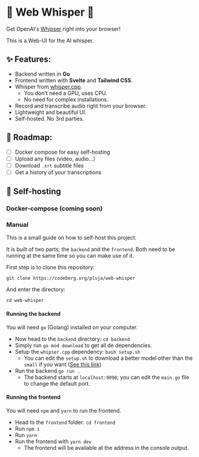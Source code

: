 # 🎤 Web Whisper 📝

Get OpenAI's [Whipser]() right into your browser!

This is a Web-UI for the AI whisper. 

## ✨ Features:

- Backend written in **Go**
- Frontend written with **Svelte** and **Tailwind CSS**.
- Whisper from [whisper.cpp](https://github.com/ggerganov/whisper.cpp).
    - You don't need a GPU, uses CPU.
    - No need for complex installations.
- Record and transcribe audio right from your browser.
- Lightweight and beautiful UI.
- Self-hosted. No 3rd parties.

## 🧭 Roadmap:

- [ ] Docker compose for easy self-hosting
- [ ] Upload any files (video, audio...)
- [ ] Download `.srt` subtitle files
- [ ] Get a history of your transcriptions

## 🪺 Self-hosting

### Docker-compose (coming soon)

### Manual

This is a small guide on how to self-host this project.

It is built of two parts; the `backend` and the `frontend`. Both need to be running at the same time so you can make use of it.

First step is to clone this repository:

`git clone https://codeberg.org/pluja/web-whisper`

And enter the directory:

`cd web-whisper`

#### Running the backend

You will need `go` (Golang) installed on your computer.

- Now head to the `backend` directory: `cd backend`
- Simply run `go mod download` to get all de dependencies.
- Setup the `whipser.cpp` dependency: `bash setup.sh`
    - You can edit the `setup.sh` to download a better model other than the `small` if you want ([See this link](https://github.com/ggerganov/whisper.cpp#more-audio-samples))
- Run the backend `go run .`
    - The backend starts at `localhost:9090`; you can edit the `main.go` file to change the default port.

#### Running the frontend

You will need `npm` and `yarn` to run the frontend.

- Head to the `frontend` folder: `cd frontend`
- Run `npm i`
- Run `yarn`
- Run the frontend with `yarn dev`
    - The frontend will be available at the address in the console output.